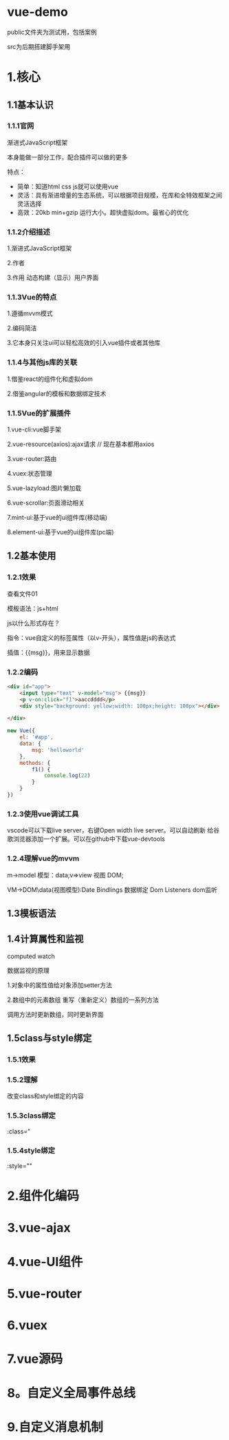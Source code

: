 # vue-demo
public文件夹为测试用，包括案例

src为后期搭建脚手架用
# 1.核心
## 1.1基本认识
### 1.1.1官网
渐进式JavaScript框架

本身能做一部分工作，配合插件可以做的更多

特点：
 - 简单：知道html css js就可以使用vue
 - 灵活：具有渐进增量的生态系统，可以根据项目规模，在库和全特效框架之间灵活选择
 - 高效：20kb min+gzip 运行大小。超快虚拟dom。最省心的优化

### 1.1.2介绍描述
1.渐进式JavaScript框架

2.作者

3.作用 动态构建（显示）用户界面
### 1.1.3Vue的特点
1.遵循mvvm模式

2.编码简洁

3.它本身只关注ui可以轻松高效的引入vue插件或者其他库
### 1.1.4与其他js库的关联
1.借鉴react的组件化和虚拟dom

2.借鉴angular的模板和数据绑定技术
### 1.1.5Vue的扩展插件

1.vue-cli:vue脚手架

2.vue-resource(axios):ajax请求 // 现在基本都用axios

3.vue-router:路由

4.vuex:状态管理

5.vue-lazyload:图片懒加载

6.vue-scrollar:页面滑动相关

7.mint-ui:基于vue的ui组件库(移动端)

8.element-ui:基于vue的ui组件库(pc端)

## 1.2基本使用
### 1.2.1效果
查看文件01

模板语法：js+html

js以什么形式存在？

指令：vue自定义的标签属性（以v-开头），属性值是js的表达式

插值：{{msg}}，用来显示数据



### 1.2.2编码
```html
<div id="app">
    <input type="text" v-model="msg"> {{msg}}
    <p v-on:click="f1">aaccdddd</p>
    <div style="background: yellow;width: 100px;height: 100px"></div>

</div>
```
```javascript
new Vue({
    el: '#app',
    data: {
        msg: 'helloworld'
    },
    methods: {
        f1() {
            console.log(22)
        }
    }
})
```
### 1.2.3使用vue调试工具
vscode可以下载live server，右键Open width live server。可以自动刷新
给谷歌浏览器添加一个扩展。可以在github中下载vue-devtools
### 1.2.4理解vue的mvvm
m->model 模型：data;v=>view 视图 DOM;

VM->DOM\data(视图模型):Date Bindlings 数据绑定 Dom Listeners dom监听

## 1.3模板语法
## 1.4计算属性和监视
computed watch

数据监视的原理

1.对象中的属性值给对象添加setter方法

2.数组中的元素数组
重写（重新定义）数组的一系列方法

调用方法时更新数组，同时更新界面

## 1.5class与style绑定

### 1.5.1效果


### 1.5.2理解
改变class和style绑定的内容
### 1.5.3class绑定
:class="
### 1.5.4style绑定
:style=""





# 2.组件化编码

# 3.vue-ajax

# 4.vue-UI组件

# 5.vue-router

# 6.vuex

# 7.vue源码

# 8。自定义全局事件总线

# 9.自定义消息机制

